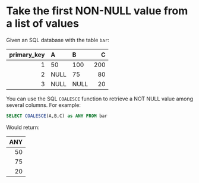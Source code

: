 # Take the first NON-NULL value from a list of values

Given an SQL database with the table `bar`:

|   primary_key | A    | B    |   C |
|--------------:|:-----|:-----|----:|
|             1 | 50   | 100  | 200 |
|             2 | NULL | 75   |  80 |
|             3 | NULL | NULL |  20 |

You can use the SQL `COALESCE` function to retrieve a NOT NULL value among several columns. For example:

```sql
SELECT COALESCE(A,B,C) as ANY FROM bar
```
Would return:

|   ANY |
|------:|
|    50 |
|    75 |
|    20 |